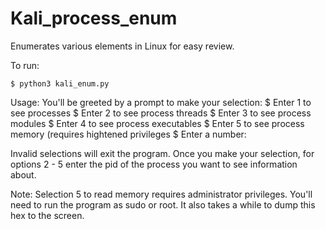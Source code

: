 # Kali_process_enum
Enumerates various elements in Linux for easy review. 

To run: 

```$ python3 kali_enum.py```

Usage: You'll be greeted by a prompt to make your selection: $ Enter 1 to see processes $ Enter 2 to see process threads $ Enter 3 to see process modules $ Enter 4 to see process executables $ Enter 5 to see process memory (requires hightened privileges $ Enter a number:

Invalid selections will exit the program. Once you make your selection, for options 2 - 5 enter the pid of the process you want to see information about.

Note: Selection 5 to read memory requires administrator privileges. You'll need to run the program as sudo or root. It also takes a while to dump this hex to the screen.
